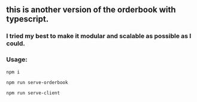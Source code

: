 
## this is another version of the orderbook with typescript.
### I tried my best to make it modular and scalable as possible as I could.
### Usage:
```npm i```

```npm run serve-orderbook```

```npm run serve-client```

